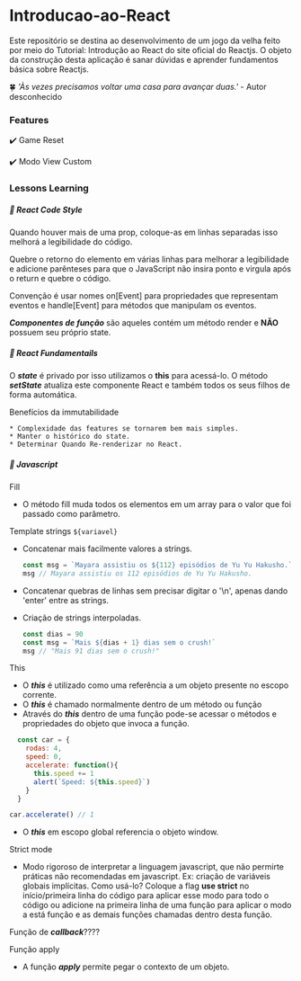 # Introducao-ao-React

Este repositório se destina ao desenvolvimento de um jogo da velha feito por meio do Tutorial: Introdução ao React do site oficial do Reactjs. O objeto da construção desta aplicação é sanar dúvidas e aprender fundamentos básica sobre Reactjs.


:four_leaf_clover:  *'Às vezes precisamos voltar uma casa para avançar duas.'* - Autor desconhecido

### Features

:heavy_check_mark: Game Reset

:heavy_check_mark: Modo View Custom

### Lessons Learning

##### :memo: React Code Style 

Quando houver mais de uma prop, coloque-as em linhas separadas isso melhorá a legibilidade do código.

Quebre o retorno do elemento em várias linhas para melhorar a legibilidade e adicione parênteses para que o JavaScript não insira ponto e virgula após o return e quebre o código.

Convenção é usar nomes on[Event] para propriedades que representam eventos e handle[Event] para métodos que manipulam os eventos.

***Componentes de função*** são aqueles contém um método render e **NÃO** possuem seu próprio state.

##### :memo: React Fundamentails

O ***state*** é privado por isso utilizamos o **this** para acessá-lo.
O método ***setState*** atualiza este componente React e também todos os seus filhos de forma automática.

Benefícios da immutabilidade

	* Complexidade das features se tornarem bem mais simples.
	* Manter o histórico do state.
	* Determinar Quando Re-renderizar no React.

##### :memo: Javascript
  
  Fill
  
  * O método fill muda todos os elementos em um array para o valor que foi passado como parâmetro.
  
  Template strings `${variavel}`

  * Concatenar mais facilmente valores a strings.
    ```javascript
    const msg = `Mayara assistiu os ${112} episódios de Yu Yu Hakusho.`
    msg // Mayara assistiu os 112 episódios de Yu Yu Hakusho.
    ```
  * Concatenar quebras de linhas sem precisar digitar o '\n', apenas dando 'enter' entre as strings.

  * Criação de strings interpoladas. 

    ```javascript 
    const dias = 90
    const msg = `Mais ${dias + 1} dias sem o crush!`
    msg // "Mais 91 dias sem o crush!"
    ```
  This
  
  * O ***this*** é utilizado como uma referência a um objeto presente no escopo corrente. 
  * O ***this*** é chamado normalmente dentro de um método ou função
  * Através do ***this*** dentro de uma função pode-se acessar o métodos e propriedades do objeto que invoca a função. 

  ```javascript
    const car = {
      rodas: 4,
      speed: 0,
      accelerate: function(){
        this.speed += 1
        alert(`Speed: ${this.speed}`)
      }
    } 

  car.accelerate() // 1
  ```


  * O ***this*** em escopo global referencia o objeto window.

  Strict mode
  
  * Modo rigoroso de interpretar a linguagem javascript, que não permirte práticas não recomendadas em javascript. Ex:    criação de variáveis globais implícitas. Como usá-lo? Coloque a flag **use strict** no início/primeira linha do código para aplicar esse modo para todo o código ou adicione na primeira linha de uma função para aplicar o modo a está função e as demais funções chamadas dentro desta função.

 Função de ***callback***????
 
 Função apply
  * A função ***apply*** permite pegar o contexto de um objeto. 
